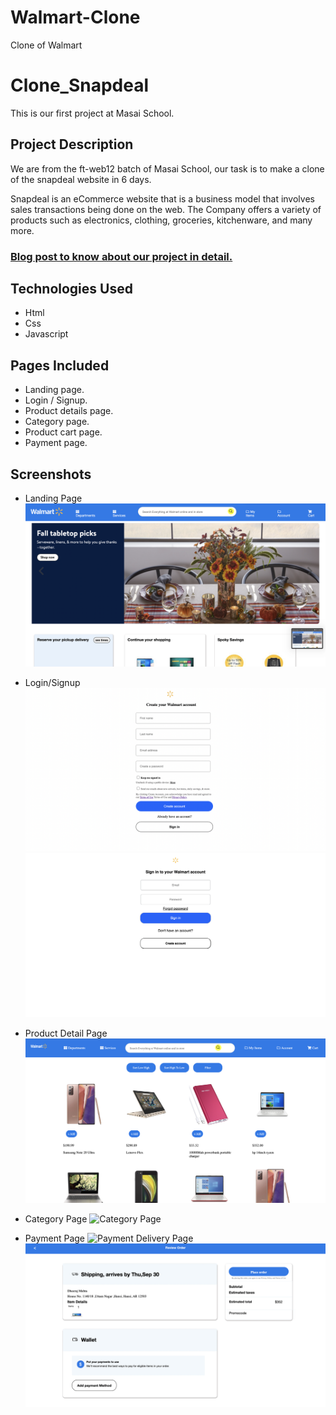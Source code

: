 # Walmart-Clone
Clone of Walmart

# Clone_Snapdeal
 
 This is our first project at Masai School.

 ## Project Description
 We are from the ft-web12 batch of Masai School, our task is to make a clone of the snapdeal website in 6 days.
 
 Snapdeal is an eCommerce website that is a business model that involves sales transactions being done on the web. The Company offers a variety of products such as electronics, clothing, groceries, kitchenware, and many more.

 ### [Blog post to know about our project in detail.](https://medium.com/@nilesh_fw12_098/cloning-snapdeal-com-dfd31043667)

 ## Technologies Used
 - Html
 - Css
 - Javascript

 ## Pages Included
 - Landing page.
 - Login / Signup.
 - Product details page.
 - Category page.
 - Product cart page.
 - Payment page.

## Screenshots 
- Landing Page
![Landing Page](/images/home.png)
<!-- <img src="/images/home.png" width="49%"> <img src="./images/preview/category_nav.png" width="49%"> -->



- Login/Signup
![Signup](/images/signup.png)
![Login](/images/Signin.png)
<!-- <img src="/images/Singup.png" width="49%"> <img src="./images/preview/otp_overlay.png" width="49%"> -->


- Product Detail Page
![Product Detail Page](/images/products.png)

- Category Page
![Category Page](./images/preview/category_page.png)


- Payment Page
![Payment Delivery Page](./images/preview/delivery_address.png)
![Payment Review Page](/images/payment.png)






